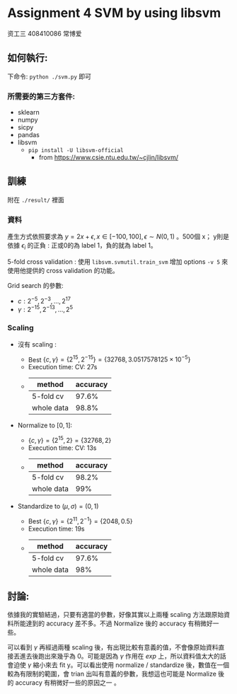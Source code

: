# Assignment 4 SVM by using libsvm

资工三 408410086 常博爱 

## 如何執行:

下命令: ```python ./svm.py``` 即可

### 所需要的第三方套件:

- sklearn
- numpy 
- sicpy
- pandas 
- libsvm 
  - ```pip install -U libsvm-official```
      - from https://www.csie.ntu.edu.tw/~cjlin/libsvm/

## 訓練

附在 ```./result/``` 裡面

### 資料
產生方式依照要求為 $y = 2x+\epsilon, x \in [-100,100], \epsilon\sim N(0,1)$ 。500個 x； y則是依據 $\epsilon_i$ 的正負 : 正或0的為 label 1，負的就為 label 1。

5-fold cross validation : 使用 
```libsvm.svmutil.train_svm``` 增加 options ```-v 5``` 來使用他提供的 cross validation 的功能。

Grid search 的參數:
- $c: 2^{-5}, 2^{-3}, ... , 2^{17}$
- $\gamma : 2^{-15}, 2^{-13}, ... ,2^{5}$

### Scaling
- 沒有 scaling :
  - Best $\{c,\gamma\} =\{2^{15}, 2^{-15}\} = \{32768, 3.0517578125\times10^{-5}\}$ 
  - Execution time: CV: 27s
  - |method|accuracy|
    |-|-|
    |5-fold cv|97.6%|
    |whole data|98.8%|

- Normalize to $[0,1]$:
  - $\{c,\gamma\} =\{2^{15}, 2\} = \{32768, 2\}$  
  - Execution time: CV: 13s
  - |method|accuracy|
    |-|-|
    |5-fold cv|98.2%|
    |whole data|99%|

- Standardize to $(\mu, \sigma)=(0,1)$
  - Best $\{c,\gamma\} =\{2^{11}, 2^{-1}\} = \{2048, 0.5\}$ 
  - Execution time: 19s
  - |method|accuracy|
    |-|-|
    |5-fold cv|97.6%|
    |whole data|98%|


## 討論: 
依據我的實驗結過，只要有適當的參數，好像其實以上兩種 scaling 方法跟原始資料所能達到的 accuracy 差不多。不過 Normalize 後的 accuracy 有稍微好一些。 

可以看到 $\gamma$ 再經過兩種 scaling 後，有出現比較有意義的值，不會像原始資料直接丟進去後跑出來幾乎為 0。可能是因為 $\gamma$ 作用在 $exp$ 上，所以資料值太大的話會迫使 $\gamma$ 縮小來去 fit y。可以看出使用 normalize / standardize 後，數值在一個較為有限制的範圍，會 trian 出叫有意義的參數，我想這也可能是 Normalize 後的 accuracy 有稍微好一些的原因之一 。
